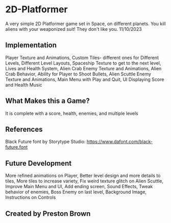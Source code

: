 # 2D-Platformer
A very simple 2D Platformer game set in Space, on different planets. You kill aliens with your weaponized suit! They don't like you.
11/10/2023

## Implementation
Player Texture and Animations,
Custom Tiles- different ones for Different Levels,
Different Level Layouts,
Spaceship Texture to get to the next level,
Lives and Health System,
Alien Crab Enemy Texture and Animations,
Alien Crab Behavior,
Ability for Player to Shoot Bullets,
Alien Scuttle Enemy Texture and Animations,
Main Menu with Play and Quit,
UI Displaying Score and Health
Music

## What Makes this a Game?
It is complete with a score, health, enemies, and multiple levels

## References
Black Future font by Storytype Studio: https://www.dafont.com/black-future.font

## Future Development
More refined animations on Player,
Better level design and more details to tiles,
More tiles to increase variety,
Fix weird texture glitch on Alien Scuttle,
Improve Main Menu and UI,
Add ending screen,
Sound Effects,
Tweak behavior of enemies,
Boss Enemy on last level,
Background Image,
Instructions on Controls

## Created by Preston Brown
